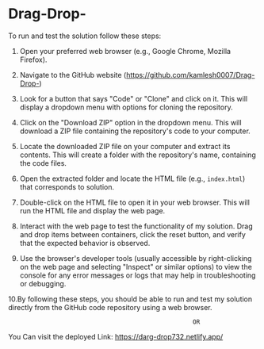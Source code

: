 # Drag-Drop-
To run and test the solution follow these steps:

1. Open your preferred web browser (e.g., Google Chrome, Mozilla Firefox).

2. Navigate to the GitHub website (https://github.com/kamlesh0007/Drag-Drop-) 

3. Look for a button that says "Code" or "Clone" and click on it. This will display a dropdown menu with options for cloning the repository.

4. Click on the "Download ZIP" option in the dropdown menu. This will download a ZIP file containing the repository's code to your computer.

5. Locate the downloaded ZIP file on your computer and extract its contents. This will create a folder with the repository's name, containing the code files.

6. Open the extracted folder and locate the HTML file (e.g., `index.html`) that corresponds to solution.

7. Double-click on the HTML file to open it in your web browser. This will run the HTML file and display the web page.

8. Interact with the web page to test the functionality of my solution. Drag and drop items between containers, click the reset button, and verify that the expected behavior is observed.

9. Use the browser's developer tools (usually accessible by right-clicking on the web page and selecting "Inspect" or similar options) to view the console for any error messages or logs that may help in troubleshooting or debugging.

10.By following these steps, you should be able to run and test my solution directly from the GitHub code repository using a web browser.

                                                        OR
You Can visit the deployed Link: https://darg-drop732.netlify.app/

